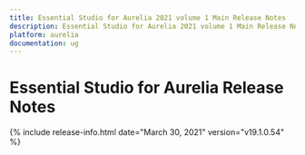 ```yaml
---
title: Essential Studio for Aurelia 2021 volume 1 Main Release Notes  
description: Essential Studio for Aurelia 2021 volume 1 Main Release Notes  
platform: aurelia
documentation: ug
---
```


# Essential Studio for Aurelia  Release Notes  

{% include release-info.html date="March 30, 2021"  version="v19.1.0.54" %} 






